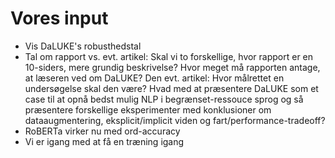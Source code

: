 # Vores input

- Vis DaLUKE's robusthedstal
- Tal om rapport vs. evt. artikel: Skal vi to forskellige, hvor rapport er en 10-siders, mere grundig beskrivelse? Hvor meget må rapporten antage, at læseren ved om DaLUKE? Den evt. artikel: Hvor målrettet en undersøgelse skal den være? Hvad med at præsentere DaLUKE som et case til at opnå bedst mulig NLP i begrænset-ressouce sprog og så præsentere forskellige eksperimenter med konklusioner om dataaugmentering, eksplicit/implicit viden og fart/performance-tradeoff?
- RoBERTa virker nu med ord-accuracy
- Vi er igang med at få en træning igang
